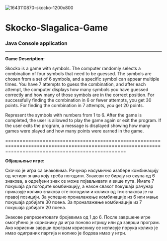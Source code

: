 ![1643110870-skocko-1200x800](https://user-images.githubusercontent.com/24499407/214387977-2679558d-9212-413a-bbb7-ddfecc652030.jpg)

# Skocko-Slagalica-Game
### Java Console application 
---------------------------------------------------

**Game Description:**

Skocko is a game with symbols. The computer randomly selects a combination of four symbols that need to be guessed. The symbols are chosen from a set of 6 symbols, and a specific symbol can appear multiple times. You have 7 attempts to guess the combination, and after each attempt, the computer displays how many symbols you have guessed correctly and how many of those symbols are in the correct position. For successfully finding the combination in 6 or fewer attempts, you get 30 points. For finding the combination in 7 attempts, you get 20 points.

Represent the symbols with numbers from 1 to 6. After the game is completed, the user is allowed to play the game again or exit the program. If the user exits the program, a message is displayed showing how many games were played and how many points were earned in the game.



======================================================================================================================================================



**Објашњење игре:**

Скочко је игра са знаковима. Рачунар насумично изабере комбинацију од четири знака коју треба погодити. Знакови се бирају из скупа од 6 знакова, а одређени знак се може појављивати и више пута. Имате 7 покушаја да погодите комбинацију, а након сваког покушаја рачунар приказује колико знакова сте погодили и колико од тих знакова је на правој позицији. За успешно проналажење комбинације из 6 или мање покушаја добијате 30 поена. За проналажење комбинације из 7 покушаја добијате 20 поена.

Знакове репрезентовати бројевима од 1 до 6. После завршене игре омогућено је кориснику да игра поново игрицу или да заврши програм. Ако корисник заврши програм кориснику се исписује порука колико је имао одиграних партија и колико је бодова имао у игри.

